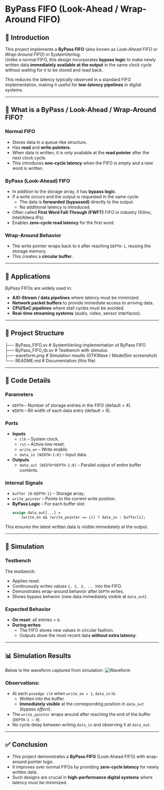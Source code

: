 # ByPass FIFO (Look-Ahead / Wrap-Around FIFO)

## 📌 Introduction
This project implements a **ByPass FIFO** (also known as *Look-Ahead FIFO* or *Wrap-Around FIFO*) in SystemVerilog.  
Unlike a normal FIFO, this design incorporates **bypass logic** to make newly written data **immediately available at the output** in the same clock cycle without waiting for it to be stored and read back.

This reduces the latency typically observed in a standard FIFO implementation, making it useful for **low-latency pipelines** in digital systems.

---

## 🔹 What is a ByPass / Look-Ahead / Wrap-Around FIFO?

### Normal FIFO
- Stores data in a queue-like structure.
- Has **read** and **write pointers**.
- When data is written, it is only available at the **read pointer** after the next clock cycle.
- This introduces **one-cycle latency** when the FIFO is empty and a new word is written.

### ByPass (Look-Ahead) FIFO
- In addition to the storage array, it has **bypass logic**.
- If a write occurs and the output is requested in the same cycle:
  - The data is **forwarded (bypassed)** directly to the output.  
  - No additional latency is introduced.
- Often called **First Word Fall-Through (FWFT)** FIFO in industry (Xilinx, Intel/Altera IPs).
- Enables **zero-cycle read latency** for the first word.

### Wrap-Around Behavior
- The write pointer wraps back to `0` after reaching `DEPTH-1`, reusing the storage memory.
- This creates a **circular buffer**.

---

## 🔹 Applications
ByPass FIFOs are widely used in:
- **AXI-Stream / data pipelines** where latency must be minimized.
- **Network packet buffers** to provide immediate access to arriving data.
- **CPU/SoC pipelines** where stall cycles must be avoided.
- **Real-time streaming systems** (audio, video, sensor interfaces).

---

## 📂 Project Structure
├── ByPass_FIFO.sv # SystemVerilog implementation of ByPass FIFO  
├── ByPass_FIFO_tb.sv # Testbench with stimulus  
├── waveform.png # Simulation results (GTKWave / ModelSim screenshot)  
└── README.md # Documentation (this file)  

---

## 🔹 Code Details

### Parameters
- `DEPTH` – Number of storage entries in the FIFO (default = 4).
- `WIDTH` – Bit width of each data entry (default = 8).

### Ports
- **Inputs**
  - `clk` – System clock.
  - `rst` – Active-low reset.
  - `write_en` – Write enable.
  - `data_in [WIDTH-1:0]` – Input data.
- **Outputs**
  - `data_out [WIDTH*DEPTH-1:0]` – Parallel output of entire buffer contents.

### Internal Signals
- `buffer [0:DEPTH-1]` – Storage array.
- `write_pointer` – Points to the current write position.
- **ByPass Logic** – For each buffer slot:
  ```systemverilog
  assign data_out[...] =
      (write_en && (write_pointer == i)) ? data_in : buffer[i];
This ensures the latest written data is visible immediately at the output.

---

## 🔹 Simulation

### Testbench
The testbench:
- Applies reset.
- Continuously writes values `1, 2, 3, ...` into the FIFO.
- Demonstrates wrap-around behavior after `DEPTH` writes.
- Shows bypass behavior (new data immediately visible at `data_out`).

### Expected Behavior
- **On reset**: all entries = `0`.
- **During writes**:
  - The FIFO stores new values in circular fashion.
  - Outputs show the most recent data **without extra latency**.

---

## 📊 Simulation Results
Below is the waveform captured from simulation:
![Waveform](./ByPass%20FIFO%20Waveforms.png)

### Observations:
- At each `posedge clk` when `write_en = 1`, `data_in` is:
  - Written into the buffer.
  - **Immediately visible** at the corresponding position in `data_out` (*bypass effect*).
- The `write_pointer` wraps around after reaching the end of the buffer (`DEPTH-1 → 0`).
- No cycle delay between writing `data_in` and observing it at `data_out`.

---

## ✅ Conclusion
- This project demonstrates a **ByPass FIFO** (Look-Ahead FIFO) with wrap-around pointer logic.
- It improves over normal FIFOs by providing **zero-cycle latency** for newly written data.
- Such designs are crucial in **high-performance digital systems** where latency must be minimized.
